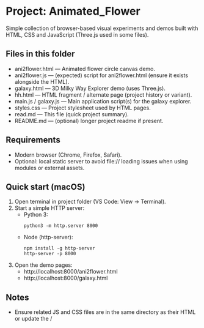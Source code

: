 # Project: Animated_Flower
Simple collection of browser-based visual experiments and demos built with HTML, CSS and JavaScript (Three.js used in some files).

## Files in this folder
- ani2flower.html — Animated flower circle canvas demo.
- ani2flower.js — (expected) script for ani2flower.html (ensure it exists alongside the HTML).
- galaxy.html — 3D Milky Way Explorer demo (uses Three.js).
- hh.html — HTML fragment / alternate page (project history or variant).
- main.js / galaxy.js — Main application script(s) for the galaxy explorer.
- styles.css — Project stylesheet used by HTML pages.
- read.md — This file (quick project summary).
- README.md — (optional) longer project readme if present.

## Requirements
- Modern browser (Chrome, Firefox, Safari).
- Optional: local static server to avoid file:// loading issues when using modules or external assets.

## Quick start (macOS)
1. Open terminal in project folder (VS Code: View → Terminal).
2. Start a simple HTTP server:
   - Python 3:
     ```
     python3 -m http.server 8000
     ```
   - Node (http-server):
     ```
     npm install -g http-server
     http-server -p 8000
     ```
3. Open the demo pages:
   - http://localhost:8000/ani2flower.html
   - http://localhost:8000/galaxy.html

## Notes
- Ensure related JS and CSS files are in the same directory as their HTML or update the <link> / <script> paths.
- If an HTML page runs code before the DOM is ready, either place its script before </body> or add `defer`/`DOMContentLoaded` handling.
- For Three.js demos, prefer using the CDN or a local copy; run via HTTP server to avoid CORS issues.

## Debugging
- Use DevTools Console for errors (missing files, syntax errors).
- Confirm file names/paths match those referenced in HTML.
- If animations don't appear, verify canvas sizing and that corresponding JS files are loaded.

License: MIT (default, adapt as needed).
```// filepath: /Users/shlok/cosmic_partical_symphony/read.md
# Project: Cosmic Particle Symphony

Simple collection of browser-based visual experiments and demos built with HTML, CSS and JavaScript (Three.js used in some files).

## Files in this folder
- ani2flower.html — Animated flower circle canvas demo.
- ani2flower.js — (expected) script for ani2flower.html (ensure it exists alongside the HTML).
- galaxy.html — 3D Milky Way Explorer demo (uses Three.js).
- hh.html — HTML fragment / alternate page (project history or variant).
- main.js / galaxy.js — Main application script(s) for the galaxy explorer.
- styles.css — Project stylesheet used by HTML pages.
- read.md — This file (quick project summary).
- README.md — (optional) longer project readme if present.

## Requirements
- Modern browser (Chrome, Firefox, Safari).
- Optional: local static server to avoid file:// loading issues when using modules or external assets.

## Quick start (macOS)
1. Open terminal in project folder (VS Code: View → Terminal).
2. Start a simple HTTP server:
   - Python 3:
     ```
     python3 -m http.server 8000
     ```
   - Node (http-server):
     ```
     npm install -g http-server
     http-server -p 8000
     ```
3. Open the demo pages:
   - http://localhost:8000/ani2flower.html
   - http://localhost:8000/galaxy.html

## Notes
- Ensure related JS and CSS files are in the same directory as their HTML or update the <link> / <script> paths.
- If an HTML page runs code before the DOM is ready, either place its script before </body> or add `defer`/`DOMContentLoaded` handling.
- For Three.js demos, prefer using the CDN or a local copy; run via HTTP server to avoid CORS issues.

## Debugging
- Use DevTools Console for errors (missing files, syntax errors).
- Confirm file names/paths match those referenced in HTML.
- If animations don't appear, verify canvas sizing and that corresponding JS files are loaded.

License: MIT (default, adapt as needed).
